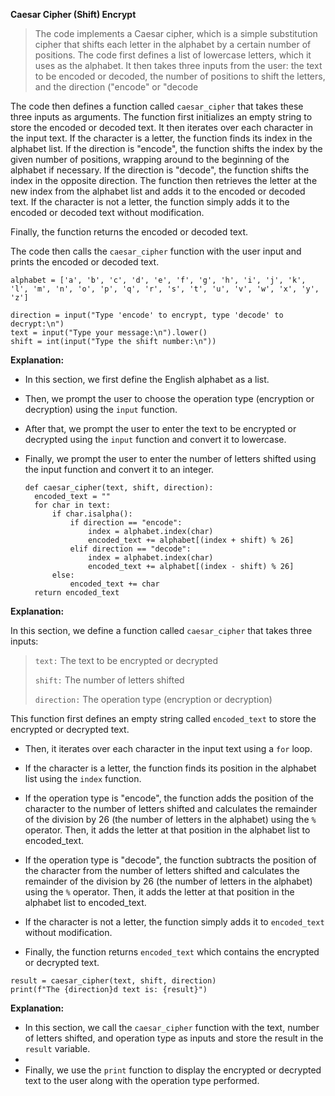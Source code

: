 **Caesar Cipher (Shift) Encrypt** 

> The code implements a Caesar cipher, which is a simple substitution cipher that shifts each letter in the alphabet by a certain number of positions. The code first defines a list of lowercase letters, which it uses as the alphabet. It then takes three inputs from the user: the text to be encoded or decoded, the number of positions to shift the letters, and the direction ("encode" or "decode

The code then defines a function called `caesar_cipher` that takes these three inputs as arguments. The function first initializes an empty string to store the encoded or decoded text. It then iterates over each character in the input text. If the character is a letter, the function finds its index in the alphabet list. If the direction is "encode", the function shifts the index by the given number of positions, wrapping around to the beginning of the alphabet if necessary. If the direction is "decode", the function shifts the index in the opposite direction. The function then retrieves the letter at the new index from the alphabet list and adds it to the encoded or decoded text. If the character is not a letter, the function simply adds it to the encoded or decoded text without modification.

Finally, the function returns the encoded or decoded text.

The code then calls the `caesar_cipher` function with the user input and prints the encoded or decoded text.


```
alphabet = ['a', 'b', 'c', 'd', 'e', 'f', 'g', 'h', 'i', 'j', 'k', 'l', 'm', 'n', 'o', 'p', 'q', 'r', 's', 't', 'u', 'v', 'w', 'x', 'y', 'z']

direction = input("Type 'encode' to encrypt, type 'decode' to decrypt:\n")
text = input("Type your message:\n").lower()
shift = int(input("Type the shift number:\n"))
```
**Explanation:**

* In this section, we first define the English alphabet as a list.

* Then, we prompt the user to choose the operation type (encryption or decryption) using the `input` function.

* After that, we prompt the user to enter the text to be encrypted or decrypted using the `input` function and convert it to lowercase.

* Finally, we prompt the user to enter the number of letters shifted using the input function and convert it to an integer.

  ```
  def caesar_cipher(text, shift, direction):
	encoded_text = ""
	for char in text:
		if char.isalpha():
			if direction == "encode":
				index = alphabet.index(char)
				encoded_text += alphabet[(index + shift) % 26]
			elif direction == "decode":
				index = alphabet.index(char)
				encoded_text += alphabet[(index - shift) % 26]
		else:
			encoded_text += char
	return encoded_text
  ```
**Explanation:**

In this section, we define a function called `caesar_cipher` that takes three inputs:

> `text:` The text to be encrypted or decrypted
> 
> `shift:` The number of letters shifted
> 
> `direction:` The operation type (encryption or decryption)

This function first defines an empty string called `encoded_text` to store the encrypted or decrypted text.

* Then, it iterates over each character in the input text using a `for` loop.

* If the character is a letter, the function finds its position in the alphabet list using the `index` function.

* If the operation type is "encode", the function adds the position of the character to the number of letters shifted and calculates the remainder of the division by 26 (the number of letters in the alphabet) using the `%` operator. Then, it adds the letter at that position in the alphabet list to encoded_text.

* If the operation type is "decode", the function subtracts the position of the character from the number of letters shifted and calculates the remainder of the division by 26 (the number of letters in the alphabet) using the `%` operator. Then, it adds the letter at that position in the alphabet list to encoded_text.

* If the character is not a letter, the function simply adds it to `encoded_text ` without modification.

* Finally, the function returns `encoded_text` which contains the encrypted or decrypted text.

```
result = caesar_cipher(text, shift, direction)
print(f"The {direction}d text is: {result}")
```

**Explanation:**

* In this section, we call the `caesar_cipher` function with the text, number of letters shifted, and operation type as inputs and store the result in the `result` variable.
* 
* Finally, we use the `print` function to display the encrypted or decrypted text to the user along with the operation type performed.
